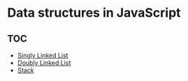 # Data structures in JavaScript

## TOC

- [Singly Linked List](https://github.com/denlysenko/algorithms-and-data-structures/tree/master/data-structures/singly_linked_list.js)
- [Doubly Linked List](https://github.com/denlysenko/algorithms-and-data-structures/tree/master/data-structures/doubly_linked_list.js)
- [Stack](https://github.com/denlysenko/algorithms-and-data-structures/tree/master/data-structures/stack.js)

